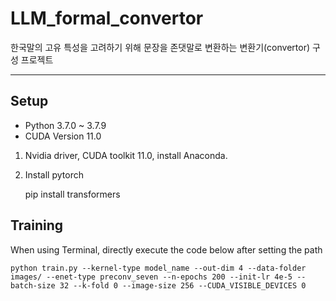 # LLM_formal_convertor
한국말의 고유 특성을 고려하기 위해 문장을 존댓말로 변환하는 변환기(convertor) 구성 프로젝트

---

## Setup
- Python 3.7.0 ~ 3.7.9
- CUDA Version 11.0

1. Nvidia driver, CUDA toolkit 11.0, install Anaconda.

2. Install pytorch

	pip install transformers


## Training

When using Terminal, directly execute the code below after setting the path

	python train.py --kernel-type model_name --out-dim 4 --data-folder images/ --enet-type preconv_seven --n-epochs 200 --init-lr 4e-5 --batch-size 32 --k-fold 0 --image-size 256 --CUDA_VISIBLE_DEVICES 0

